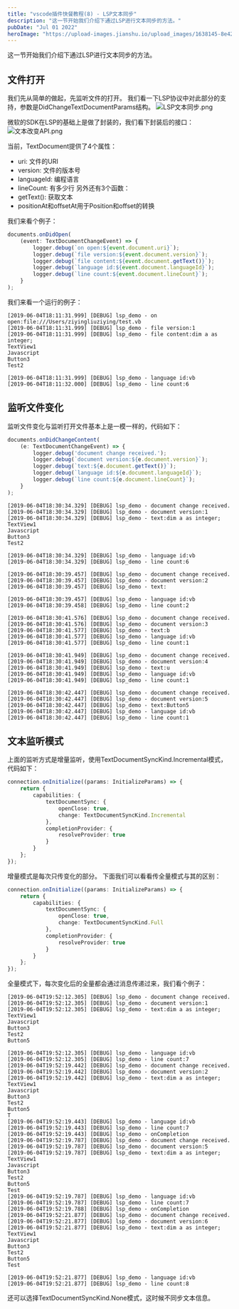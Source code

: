 ```yaml
---
title: "vscode插件快餐教程(8) - LSP文本同步"
description: "这一节开始我们介绍下通过LSP进行文本同步的方法。"
pubDate: "Jul 01 2022"
heroImage: "https://upload-images.jianshu.io/upload_images/1638145-8e4275af60afb16e.png?imageMogr2/auto-orient/strip%7CimageView2/2/w/1240"
---
```


这一节开始我们介绍下通过LSP进行文本同步的方法。

## 文件打开

我们先从简单的做起，先监听文件的打开。
我们看一下LSP协议中对此部分的支持，参数是DidChangeTextDocumentParams结构。
![LSP文本同步.png](https://upload-images.jianshu.io/upload_images/1638145-744206c3197cf363.png?imageMogr2/auto-orient/strip%7CimageView2/2/w/1240)

微软的SDK在LSP的基础上是做了封装的，我们看下封装后的接口：
![文本改变API.png](https://upload-images.jianshu.io/upload_images/1638145-bd1ffa166187329e.png?imageMogr2/auto-orient/strip%7CimageView2/2/w/1240)

当前，TextDocument提供了4个属性：
- uri: 文件的URI
- version: 文件的版本号
- languageId: 编程语言
- lineCount: 有多少行
另外还有3个函数：
- getText(): 获取文本
- positionAt和offsetAt用于Position和offset的转换

我们来看个例子：
```ts
documents.onDidOpen(
	(event: TextDocumentChangeEvent) => {
		logger.debug(`on open:${event.document.uri}`);
		logger.debug(`file version:${event.document.version}`);
		logger.debug(`file content:${event.document.getText()}`);
		logger.debug(`language id:${event.document.languageId}`);
		logger.debug(`line count:${event.document.lineCount}`);
	}
);
```
我们来看一个运行的例子：
```
[2019-06-04T18:11:31.999] [DEBUG] lsp_demo - on open:file:///Users/ziyingliuziying/test.vb
[2019-06-04T18:11:31.999] [DEBUG] lsp_demo - file version:1
[2019-06-04T18:11:31.999] [DEBUG] lsp_demo - file content:dim a as integer;
TextView1
Javascript
Button3
Test2

[2019-06-04T18:11:31.999] [DEBUG] lsp_demo - language id:vb
[2019-06-04T18:11:32.000] [DEBUG] lsp_demo - line count:6
```

## 监听文件变化

监听文件变化与监听打开文件基本上是一模一样的，代码如下：
```ts
documents.onDidChangeContent(
	(e: TextDocumentChangeEvent) => {
		logger.debug('document change received.');
		logger.debug(`document version:${e.document.version}`);
		logger.debug(`text:${e.document.getText()}`);
		logger.debug(`language id:${e.document.languageId}`);
		logger.debug(`line count:${e.document.lineCount}`);
	}
);
```

```
[2019-06-04T18:30:34.329] [DEBUG] lsp_demo - document change received.
[2019-06-04T18:30:34.329] [DEBUG] lsp_demo - document version:1
[2019-06-04T18:30:34.329] [DEBUG] lsp_demo - text:dim a as integer;
TextView1
Javascript
Button3
Test2

[2019-06-04T18:30:34.329] [DEBUG] lsp_demo - language id:vb
[2019-06-04T18:30:34.329] [DEBUG] lsp_demo - line count:6

[2019-06-04T18:30:39.457] [DEBUG] lsp_demo - document change received.
[2019-06-04T18:30:39.457] [DEBUG] lsp_demo - document version:2
[2019-06-04T18:30:39.457] [DEBUG] lsp_demo - text:

[2019-06-04T18:30:39.457] [DEBUG] lsp_demo - language id:vb
[2019-06-04T18:30:39.458] [DEBUG] lsp_demo - line count:2

[2019-06-04T18:30:41.576] [DEBUG] lsp_demo - document change received.
[2019-06-04T18:30:41.576] [DEBUG] lsp_demo - document version:3
[2019-06-04T18:30:41.577] [DEBUG] lsp_demo - text:b
[2019-06-04T18:30:41.577] [DEBUG] lsp_demo - language id:vb
[2019-06-04T18:30:41.577] [DEBUG] lsp_demo - line count:1

[2019-06-04T18:30:41.949] [DEBUG] lsp_demo - document change received.
[2019-06-04T18:30:41.949] [DEBUG] lsp_demo - document version:4
[2019-06-04T18:30:41.949] [DEBUG] lsp_demo - text:u
[2019-06-04T18:30:41.949] [DEBUG] lsp_demo - language id:vb
[2019-06-04T18:30:41.949] [DEBUG] lsp_demo - line count:1

[2019-06-04T18:30:42.447] [DEBUG] lsp_demo - document change received.
[2019-06-04T18:30:42.447] [DEBUG] lsp_demo - document version:5
[2019-06-04T18:30:42.447] [DEBUG] lsp_demo - text:Button5
[2019-06-04T18:30:42.447] [DEBUG] lsp_demo - language id:vb
[2019-06-04T18:30:42.447] [DEBUG] lsp_demo - line count:1
```

## 文本监听模式

上面的监听方式是增量监听，使用TextDocumentSyncKind.Incremental模式，代码如下：
```ts
connection.onInitialize((params: InitializeParams) => {
	return {
		capabilities: {
			textDocumentSync: {
				openClose: true,
				change: TextDocumentSyncKind.Incremental
			},
			completionProvider: {
				resolveProvider: true
			}
		}
	};
});
```
增量模式是每次只传变化的部分。
下面我们可以看看传全量模式与其的区别：

```ts
connection.onInitialize((params: InitializeParams) => {
	return {
		capabilities: {
			textDocumentSync: {
				openClose: true,
				change: TextDocumentSyncKind.Full
			},
			completionProvider: {
				resolveProvider: true
			}
		}
	};
});
```

全量模式下，每次变化后的全量都会通过消息传递过来，我们看个例子：

```
[2019-06-04T19:52:12.305] [DEBUG] lsp_demo - document change received.
[2019-06-04T19:52:12.305] [DEBUG] lsp_demo - document version:1
[2019-06-04T19:52:12.305] [DEBUG] lsp_demo - text:dim a as integer;
TextView1
Javascript
Button3
Test2
Button5

[2019-06-04T19:52:12.305] [DEBUG] lsp_demo - language id:vb
[2019-06-04T19:52:12.305] [DEBUG] lsp_demo - line count:7
[2019-06-04T19:52:19.442] [DEBUG] lsp_demo - document change received.
[2019-06-04T19:52:19.442] [DEBUG] lsp_demo - document version:2
[2019-06-04T19:52:19.442] [DEBUG] lsp_demo - text:dim a as integer;
TextView1
Javascript
Button3
Test2
Button5
T
[2019-06-04T19:52:19.443] [DEBUG] lsp_demo - language id:vb
[2019-06-04T19:52:19.443] [DEBUG] lsp_demo - line count:7
[2019-06-04T19:52:19.443] [DEBUG] lsp_demo - onCompletion
[2019-06-04T19:52:19.787] [DEBUG] lsp_demo - document change received.
[2019-06-04T19:52:19.787] [DEBUG] lsp_demo - document version:5
[2019-06-04T19:52:19.787] [DEBUG] lsp_demo - text:dim a as integer;
TextView1
Javascript
Button3
Test2
Button5
Test
[2019-06-04T19:52:19.787] [DEBUG] lsp_demo - language id:vb
[2019-06-04T19:52:19.787] [DEBUG] lsp_demo - line count:7
[2019-06-04T19:52:19.788] [DEBUG] lsp_demo - onCompletion
[2019-06-04T19:52:21.877] [DEBUG] lsp_demo - document change received.
[2019-06-04T19:52:21.877] [DEBUG] lsp_demo - document version:6
[2019-06-04T19:52:21.877] [DEBUG] lsp_demo - text:dim a as integer;
TextView1
Javascript
Button3
Test2
Button5
Test

[2019-06-04T19:52:21.877] [DEBUG] lsp_demo - language id:vb
[2019-06-04T19:52:21.877] [DEBUG] lsp_demo - line count:8
```

还可以选择TextDocumentSyncKind.None模式，这时候不同步文本信息。
